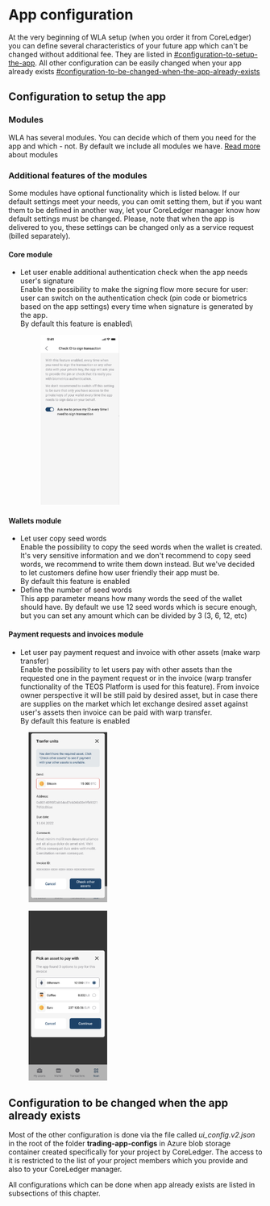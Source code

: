 # App configuration

At the very beginning of WLA setup (when you order it from CoreLedger) you can define several characteristics of your future app which can't be changed without additional fee. They are listed in [#configuration-to-setup-the-app](./#configuration-to-setup-the-app "mention"). All other configuration can be easily changed when your app already exists [#configuration-to-be-changed-when-the-app-already-exists](./#configuration-to-be-changed-when-the-app-already-exists "mention")

## Configuration to setup the app

### Modules

WLA has several modules. You can decide which of them you need for the app and which - not. By default we include all modules we have. [Read more](../wla-modules.md) about modules

### Additional features of the modules

Some modules have optional functionality which is listed below. If our default settings meet your needs, you can omit setting them, but if you want them to be defined in another way, let your CoreLedger manager know how default settings must be changed. Please, note that when the app is delivered to you, these settings can be changed only as a service request (billed separately).

#### Core module

*   Let user enable additional authentication check when the app needs user's signature\
    Enable the possibility to make the signing flow more secure for user: user can switch on the authentication check (pin code or biometrics based on the app settings) every time when signature is generated by the app. \
    By default this feature is enabled\


    <figure><img src="../../.gitbook/assets/Screenshot 2023-07-13 at 18.14.13.png" alt="" width="156"><figcaption></figcaption></figure>

#### Wallets module

* Let user copy seed words\
  Enable the possibility to copy the seed words when the wallet is created. It's very sensitive information and we don't recommend to copy seed words, we recommend to write them down instead. But we've decided to let customers define how user friendly their app must be. \
  By default this feature is enabled
* Define the number of seed words\
  This app parameter means how many words the seed of the wallet should have. By default we use 12 seed words which is secure enough, but you can set any amount which can be divided by 3 (3, 6, 12, etc)

#### Payment requests and invoices module

* Let user pay payment request and invoice with other assets (make warp transfer)\
  Enable the possibility to let users pay with other assets than the requested one in the payment request or in the invoice (warp transfer functionality of the TEOS Platform is used for this feature). From invoice owner perspective it will be still paid by desired asset, but in case there are supplies on the market which let exchange desired asset against user's assets then invoice can be paid with warp transfer.\
  By default this feature is enabled

<div>

<figure><img src="../../.gitbook/assets/Screenshot 2023-07-13 at 18.36.08.png" alt="" width="156"><figcaption></figcaption></figure>

 

<figure><img src="../../.gitbook/assets/Screenshot 2023-07-13 at 18.36.28.png" alt="" width="156"><figcaption></figcaption></figure>

</div>

## Configuration to be changed when the app already exists

Most of the other configuration is done via the file called _ui\_config.v2.json_ in the root of the folder **trading-app-configs** in Azure blob storage container created specifically for your project by CoreLedger. The access to it is restricted to the list of your project members which you provide and also to your CoreLedger manager.

All configurations which can be done when app already exists are listed in subsections of this chapter.
